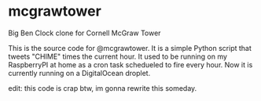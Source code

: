 # mcgrawtower
Big Ben Clock clone for Cornell McGraw Tower

This is the source code for @mcgrawtower. It is a simple Python script that tweets "CHIME" times the current hour. It used to be running on my RaspberryPI at home as a cron task schedueled to fire every hour. Now it is currently running on a DigitalOcean droplet.

edit: this code is crap btw, im gonna rewrite this someday.
